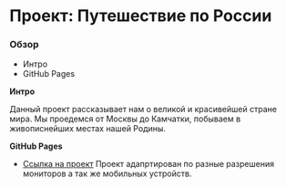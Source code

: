 # Проект: Путешествие по России

### Обзор
* Интро
* GitHub Pages

**Интро**

Данный проект рассказывает нам о великой и красивейшей стране мира. Мы проедемся от Москвы до Камчатки, побываем в живописнейших местах нашей Родины.

**GitHub Pages**

* [Ссылка на проект](https://sergeypervushin357.github.io/russian-travel/)
 Проект адапртирован по разные разрешения мониторов а так же мобильных устройств.
